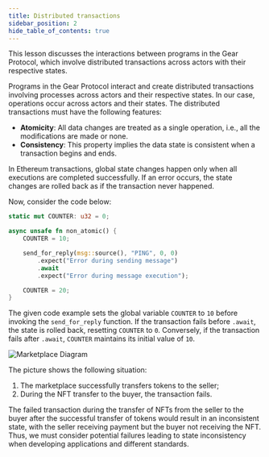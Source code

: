 ```yaml
---
title: Distributed transactions
sidebar_position: 2
hide_table_of_contents: true
---
```


This lesson discusses the interactions between programs in the Gear Protocol, which involve distributed transactions across actors with their respective states.

Programs in the Gear Protocol interact and create distributed transactions involving processes across actors and their respective states. In our case, operations occur across actors and their states. The distributed transactions must have the following features:

- **Atomicity**: All data changes are treated as a single operation, i.e., all the modifications are made or none.
- **Consistency**: This property implies the data state is consistent when a transaction begins and ends.

In Ethereum transactions, global state changes happen only when all executions are completed successfully. If an error occurs, the state changes are rolled back as if the transaction never happened.

Now, consider the code below:

```rust
static mut COUNTER: u32 = 0;

async unsafe fn non_atomic() {
    COUNTER = 10;

    send_for_reply(msg::source(), "PING", 0, 0)
        .expect("Error during sending message")
        .await
        .expect("Error during message execution");

    COUNTER = 20;
}
```

The given code example sets the global variable `COUNTER` to `10` before invoking the `send_for_reply` function. If the transaction fails before `.await`, the state is rolled back, resetting `COUNTER` to `0`. Conversely, if the transaction fails after `.await`, `COUNTER` maintains its initial value of `10`.

![Marketplace Diagram](/img/14/marketplace-diagram.jpg)

The picture shows the following situation:

1. The marketplace successfully transfers tokens to the seller;
2. During the NFT transfer to the buyer, the transaction fails.

The failed transaction during the transfer of NFTs from the seller to the buyer after the successful transfer of tokens would result in an inconsistent state, with the seller receiving payment but the buyer not receiving the NFT. Thus, we must consider potential failures leading to state inconsistency when developing applications and different standards.
